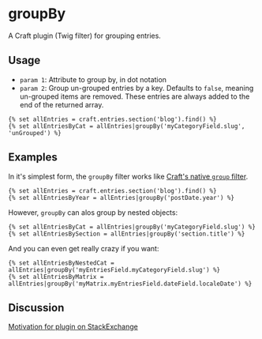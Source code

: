 # groupBy

A Craft plugin (Twig filter) for grouping entries.

## Usage

* `param 1`: Attribute to group by, in dot notation
* `param 2`: Group un-grouped entries by a key. Defaults to `false`, meaning un-grouped items are removed. These entries are always added to the end of the returned array.

```
{% set allEntries = craft.entries.section('blog').find() %}
{% set allEntriesByCat = allEntries|groupBy('myCategoryField.slug', 'unGrouped') %}
```

## Examples

In it's simplest form, the `groupBy` filter works like [Craft's native `group` filter][1].

```
{% set allEntries = craft.entries.section('blog').find() %}
{% set allEntriesByYear = allEntries|groupBy('postDate.year') %}
```

However, `groupBy` can alos group by nested objects:

```
{% set allEntriesByCat = allEntries|groupBy('myCategoryField.slug') %}
{% set allEntriesBySection = allEntries|groupBy('section.title') %}
```

And you can even get really crazy if you want:

```
{% set allEntriesByNestedCat = allEntries|groupBy('myEntriesField.myCategoryField.slug') %}
{% set allEntriesByMatrix = allEntries|groupBy('myMatrix.myEntriesField.dateField.localeDate') %}
```

## Discussion

[Motivation for plugin on StackExchange][2]

[1]: http://buildwithcraft.com/docs/templating/filters#group
[2]: http://craftcms.stackexchange.com/questions/4832/is-it-possible-to-group-entries-by-checkbox/4834#4834
